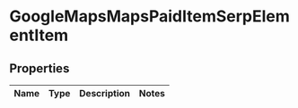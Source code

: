 # GoogleMapsMapsPaidItemSerpElementItem


## Properties

| Name | Type | Description | Notes |
|------------ | ------------- | ------------- | -------------|